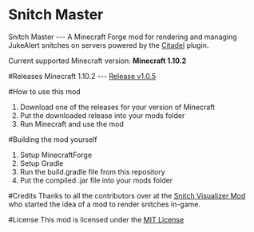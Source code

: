 # Snitch Master
Snitch Master --- A Minecraft Forge mod for rendering and managing JukeAlert snitches on servers powered by the [Citadel](https://github.com/Civcraft/Citadel) plugin.

Current supported Minecraft version: **Minecraft 1.10.2**

#Releases
Minecraft 1.10.2 --- [Release v1.0.5](https://github.com/MrLittleKitty/Snitch-Master/releases/tag/v1.0.5)

#How to use this mod
1. Download one of the releases for your version of Minecraft
2. Put the downloaded release into your mods folder
3. Run Minecraft and use the mod

#Building the mod yourself
1. Setup MinecraftForge
2. Setup Gradle
3. Run the build.gradle file from this repository
4. Put the compiled .jar file into your mods folder

#Credits
Thanks to all the contributors over at the [Snitch Visualizer Mod](https://github.com/Scuwr/Snitch-Visualizer) who started the idea of a mod to render snitches in-game.

#License
This mod is licensed under the [MIT License](https://github.com/MrLittleKitty/Snitch-Master/blob/master/LICENSE.txt)
